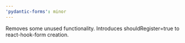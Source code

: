 ```yaml
---
'pydantic-forms': minor
---
```


Removes some unused functionality. Introduces shouldRegister=true to react-hook-form creation.
